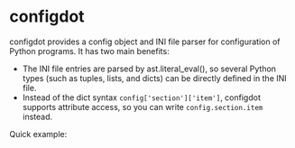 # configdot

configdot provides a config object and INI file parser for configuration of Python programs. It has two main benefits:

* The INI file entries are parsed by ast.literal_eval(), so several Python types (such as tuples, lists, and dicts) can be directly defined in the INI file.
* Instead of the dict syntax `config['section']['item']`, configdot supports attribute access, so you can write `config.section.item` instead.

Quick example:


